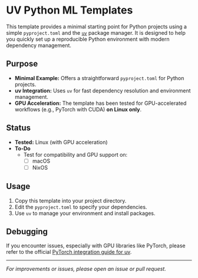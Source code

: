 # UV Python ML Templates

This template provides a minimal starting point for Python projects using a simple `pyproject.toml` and the [`uv`](https://docs.astral.sh/uv/) package manager. It is designed to help you quickly set up a reproducible Python environment with modern dependency management.

## Purpose

- **Minimal Example:** Offers a straightforward `pyproject.toml` for Python projects.
- **uv Integration:** Uses `uv` for fast dependency resolution and environment management.
- **GPU Acceleration:** The template has been tested for GPU-accelerated workflows (e.g., PyTorch with CUDA) **on Linux only**.

## Status

- **Tested:** Linux (with GPU acceleration)
- **To-Do**
  - Test for compatibility and GPU support on:
    - [ ] macOS
    - [ ] NixOS

## Usage

1. Copy this template into your project directory.
2. Edit the `pyproject.toml` to specify your dependencies.
3. Use `uv` to manage your environment and install packages.

## Debugging

If you encounter issues, especially with GPU libraries like PyTorch, please refer to the official [PyTorch integration guide for uv](https://docs.astral.sh/uv/guides/integration/pytorch).

---

*For improvements or issues, please open an issue or pull request.*
